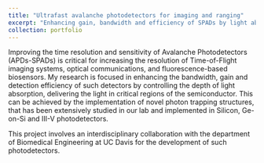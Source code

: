 ```yaml
---
title: "Ultrafast avalanche photodetectors for imaging and ranging"
excerpt: "Enhancing gain, bandwidth and efficiency of SPADs by light absortion control with photon trapping structures 1<br/><img src='/images/image_project1.png'>"
collection: portfolio
---
```


Improving the time resolution and sensitivity of Avalanche Photodetectors (APDs-SPADs) is critical for increasing the resolution of Time-of-Flight imaging systems, optical communications, and fluorescence-based biosensors. My research is focused in enhancing the bandwidth, gain and detection efficiency of such detectors by controlling the depth of light absorption, delivering the light in critical regions of the semiconductor. This can be achieved by the implementation of novel photon trapping structures, that has been extensively studied in our lab and implemented in Silicon, Ge-on-Si and III-V photodetectors.

This project involves an interdisciplinary collaboration with the department of Biomedical Engineering at UC Davis for the development of such photodetectors.
